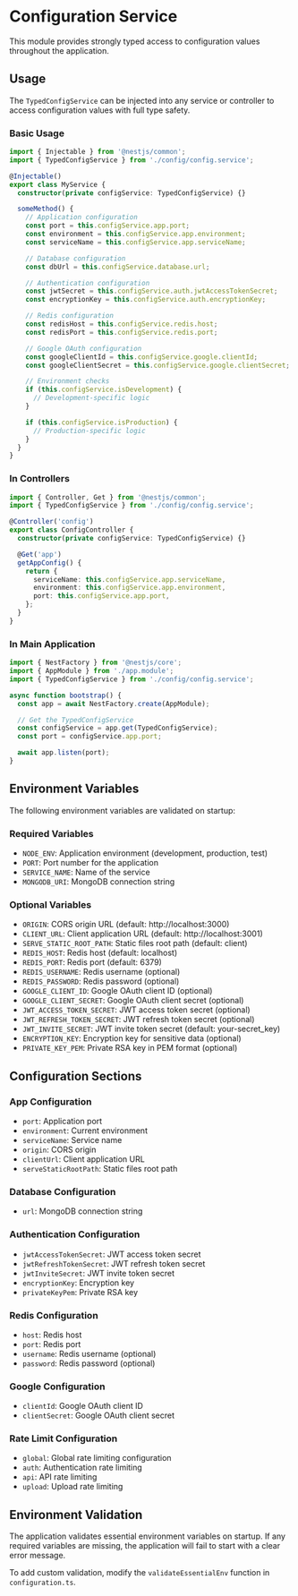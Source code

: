 # Configuration Service

This module provides strongly typed access to configuration values throughout the application.

## Usage

The `TypedConfigService` can be injected into any service or controller to access configuration values with full type safety.

### Basic Usage

```typescript
import { Injectable } from '@nestjs/common';
import { TypedConfigService } from './config/config.service';

@Injectable()
export class MyService {
  constructor(private configService: TypedConfigService) {}

  someMethod() {
    // Application configuration
    const port = this.configService.app.port;
    const environment = this.configService.app.environment;
    const serviceName = this.configService.app.serviceName;

    // Database configuration
    const dbUrl = this.configService.database.url;

    // Authentication configuration
    const jwtSecret = this.configService.auth.jwtAccessTokenSecret;
    const encryptionKey = this.configService.auth.encryptionKey;

    // Redis configuration
    const redisHost = this.configService.redis.host;
    const redisPort = this.configService.redis.port;

    // Google OAuth configuration
    const googleClientId = this.configService.google.clientId;
    const googleClientSecret = this.configService.google.clientSecret;

    // Environment checks
    if (this.configService.isDevelopment) {
      // Development-specific logic
    }

    if (this.configService.isProduction) {
      // Production-specific logic
    }
  }
}
```

### In Controllers

```typescript
import { Controller, Get } from '@nestjs/common';
import { TypedConfigService } from './config/config.service';

@Controller('config')
export class ConfigController {
  constructor(private configService: TypedConfigService) {}

  @Get('app')
  getAppConfig() {
    return {
      serviceName: this.configService.app.serviceName,
      environment: this.configService.app.environment,
      port: this.configService.app.port,
    };
  }
}
```

### In Main Application

```typescript
import { NestFactory } from '@nestjs/core';
import { AppModule } from './app.module';
import { TypedConfigService } from './config/config.service';

async function bootstrap() {
  const app = await NestFactory.create(AppModule);

  // Get the TypedConfigService
  const configService = app.get(TypedConfigService);
  const port = configService.app.port;

  await app.listen(port);
}
```

## Environment Variables

The following environment variables are validated on startup:

### Required Variables

- `NODE_ENV`: Application environment (development, production, test)
- `PORT`: Port number for the application
- `SERVICE_NAME`: Name of the service
- `MONGODB_URI`: MongoDB connection string

### Optional Variables

- `ORIGIN`: CORS origin URL (default: http://localhost:3000)
- `CLIENT_URL`: Client application URL (default: http://localhost:3001)
- `SERVE_STATIC_ROOT_PATH`: Static files root path (default: client)
- `REDIS_HOST`: Redis host (default: localhost)
- `REDIS_PORT`: Redis port (default: 6379)
- `REDIS_USERNAME`: Redis username (optional)
- `REDIS_PASSWORD`: Redis password (optional)
- `GOOGLE_CLIENT_ID`: Google OAuth client ID (optional)
- `GOOGLE_CLIENT_SECRET`: Google OAuth client secret (optional)
- `JWT_ACCESS_TOKEN_SECRET`: JWT access token secret (optional)
- `JWT_REFRESH_TOKEN_SECRET`: JWT refresh token secret (optional)
- `JWT_INVITE_SECRET`: JWT invite token secret (default: your-secret_key)
- `ENCRYPTION_KEY`: Encryption key for sensitive data (optional)
- `PRIVATE_KEY_PEM`: Private RSA key in PEM format (optional)

## Configuration Sections

### App Configuration

- `port`: Application port
- `environment`: Current environment
- `serviceName`: Service name
- `origin`: CORS origin
- `clientUrl`: Client application URL
- `serveStaticRootPath`: Static files root path

### Database Configuration

- `url`: MongoDB connection string

### Authentication Configuration

- `jwtAccessTokenSecret`: JWT access token secret
- `jwtRefreshTokenSecret`: JWT refresh token secret
- `jwtInviteSecret`: JWT invite token secret
- `encryptionKey`: Encryption key
- `privateKeyPem`: Private RSA key

### Redis Configuration

- `host`: Redis host
- `port`: Redis port
- `username`: Redis username (optional)
- `password`: Redis password (optional)

### Google Configuration

- `clientId`: Google OAuth client ID
- `clientSecret`: Google OAuth client secret

### Rate Limit Configuration

- `global`: Global rate limiting configuration
- `auth`: Authentication rate limiting
- `api`: API rate limiting
- `upload`: Upload rate limiting

## Environment Validation

The application validates essential environment variables on startup. If any required variables are missing, the application will fail to start with a clear error message.

To add custom validation, modify the `validateEssentialEnv` function in `configuration.ts`.
